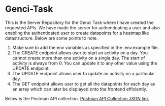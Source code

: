 # Genci-Task
This is the Server Repository for the Genci Task where I have created the requested APIs. We have made the server for authenticating a user and also enabling the authenticated user 
to create datapoints for a heatmap like datastructure. Below are some points to note.

1. Make sure to add the env variables as specified in the .env.example file.
2. The CREATE endpoint allows user to start an activity on a day. You cannot create more than one activity on a single day. The start of activity is always from 0. You can update it to any
   other value using the UPDATE endpoint.
3. The UPDATE endpoint allows user to update an activity on a particular day.
4. The GET endpoint allows user to get all the datapoints for each day as an array which can later be displayed onto the frontend efficiently.

Below is the Postman API collection.
[Postman API Collection JSON link](https://api.postman.com/collections/19298102-2f946ac9-4e98-4b51-8375-40d49581e71c?access_key=PMAT-01HBX2GQXEG8RWAG19VTYNZ32P)

